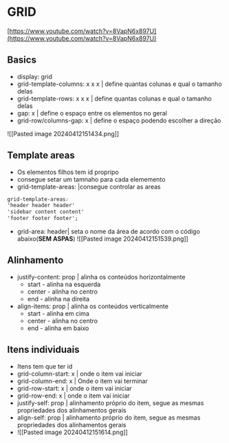 # GRID

[https://www.youtube.com/watch?v=8VapN6x897U](https://www.youtube.com/watch?v=8VapN6x897U)

## Basics

- display: grid
- grid-template-columns: x x x | define quantas colunas e qual o tamanho delas
- grid-template-rows: x x x | define quantas colunas e qual o tamanho delas
- gap: x | define o espaço entre os elementos no geral
- grid-row/columns-gap: x | define o espaço podendo escolher a direção

![[Pasted image 20240412151434.png]]
## Template areas

- Os elementos filhos tem id propripo
- consegue setar um tamnaho para cada elememento
- grid-template-areas:  |consegue controlar as areas

```css
grid-template-areas:
'header header header'
'sidebar content content'
'footer footer footer';
```

- grid-area: header| seta o nome da área de acordo com o código abaixo(**SEM ASPAS**)
![[Pasted image 20240412151539.png]]
## Alinhamento

- justify-content: prop | alinha os conteúdos horizontalmente
    - start - alinha na esquerda
    - center - alinha no centro
    - end - alinha na direita
- align-items: prop | alinha os conteúdos verticalmente
    - start - alinha em cima
    - center - alinha no centro
    - end - alinha em baixo

## Itens individuais

- Itens tem que ter id
- grid-column-start: x | onde o item vai iniciar
- grid-column-end: x | Onde o item vai terminar
- grid-row-start: x | onde o item vai iniciar
- grid-row-end: x | onde o item vai iniciar
- justify-self: prop | alinhamento próprio do item, segue as mesmas propriedades dos alinhamentos gerais
- align-self: prop | alinhamento próprio do item, segue as mesmas propriedades dos alinhamentos gerais
- ![[Pasted image 20240412151614.png]]